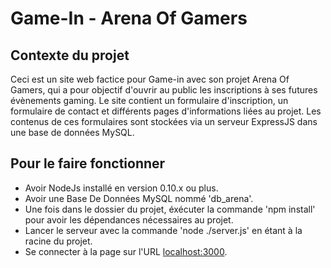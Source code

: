 # Game-In - Arena Of Gamers
## Contexte du projet
Ceci est un site web factice pour Game-in avec son projet Arena Of Gamers, qui a pour objectif d'ouvrir au public les inscriptions à ses futures évènements gaming.
Le site contient un formulaire d'inscription, un formulaire de contact et différents pages d'informations liées au projet.
Les contenus de ces formulaires sont stockées via un serveur ExpressJS dans une base de données MySQL.

## Pour le faire fonctionner
 - Avoir NodeJs installé en version 0.10.x ou plus.
 - Avoir une Base De Données MySQL nommé 'db_arena'.
 - Une fois dans le dossier du projet, éxécuter la commande 'npm install' pour avoir les dépendances nécessaires au projet.
 - Lancer le serveur avec la commande 'node ./server.js' en étant à la racine du projet.
 - Se connecter à la page sur l'URL [localhost:3000](localhost:3000).

